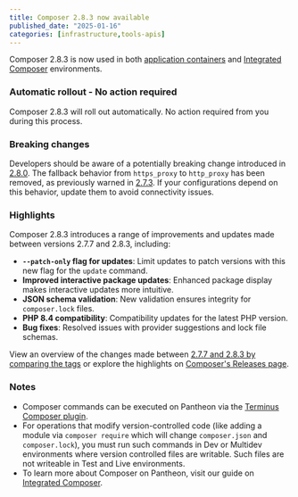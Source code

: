 ```yaml
---
title: Composer 2.8.3 now available
published_date: "2025-01-16"
categories: [infrastructure,tools-apis]
---
```


Composer 2.8.3 is now used in both [application containers](/application-containers) and [Integrated Composer](/guides/integrated-composer) environments.

### Automatic rollout - No action required

Composer 2.8.3 will roll out automatically. No action required from you during this process.

### Breaking changes

Developers should be aware of a potentially breaking change introduced in [2.8.0](https://github.com/composer/composer/releases/tag/2.8.0). The fallback behavior from `https_proxy` to `http_proxy` has been removed, as previously warned in [2.7.3](https://github.com/composer/composer/releases/tag/2.7.3). If your configurations depend on this behavior, update them to avoid connectivity issues.

### Highlights

Composer 2.8.3 introduces a range of improvements and updates made between versions 2.7.7 and 2.8.3, including:

* **`--patch-only` flag for updates**: Limit updates to patch versions with this new flag for the `update` command.
* **Improved interactive package updates**: Enhanced package display makes interactive updates more intuitive.
* **JSON schema validation**: New validation ensures integrity for `composer.lock` files.
* **PHP 8.4 compatibility**: Compatibility updates for the latest PHP version.
* **Bug fixes**: Resolved issues with provider suggestions and lock file schemas.

View an overview of the changes made between [2.7.7 and 2.8.3 by comparing the tags](https://github.com/composer/composer/compare/2.7.7...2.8.3) or explore the highlights on [Composer's Releases page](https://github.com/composer/composer/releases).

### Notes

* Composer commands can be executed on Pantheon via the [Terminus Composer plugin](https://github.com/pantheon-systems/terminus-composer-plugin).
* For operations that modify version-controlled code (like adding a module via `composer require` which will change `composer.json` and `composer.lock`), you must run such commands in Dev or Multidev environments where version controlled files are writable. Such files are not writeable in Test and Live environments.
* To learn more about Composer on Pantheon, visit our guide on [Integrated Composer](/guides/integrated-composer).
